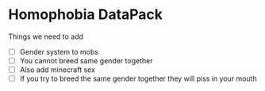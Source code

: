 # Homophobia DataPack

Things we need to add
- [ ] Gender system to mobs
- [ ] You cannot breed same gender together
- [ ] Also add minecraft sex
- [ ] If you try to breed the same gender together they will piss in your mouth
